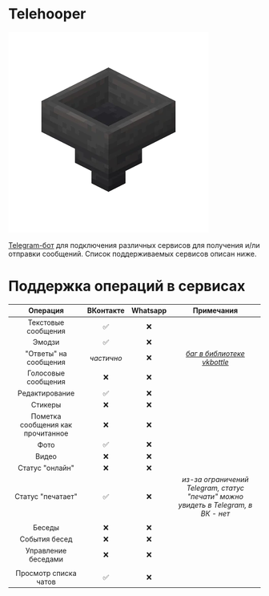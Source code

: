 # Telehooper

![Telehooper Logo](https://github.com/Zensonaton/Telehooper/blob/49576ac54c9fdb9b59c623bd1db27eed1931a191/logo.png)

[Telegram-бот](t.me/telehooper_bot) для подключения различных сервисов для получения и/ли отправки сообщений. Список поддерживаемых сервисов описан ниже.

# Поддержка операций в сервисах

|        Операция       |  ВКонтакте | Whatsapp |                                   Примечания                                   |
|:---------------------:|:----------:|:--------:|:------------------------------------------------------------------------------:|
|  Текстовые сообщения  |      ✅     |     ❌    |                                                                                |
|         Эмодзи        |      ✅     |     ❌    |                                                                                |
| "Ответы" на сообщения | _частично_ |     ❌    | _[баг в библиотеке vkbottle](https://github.com/vkbottle/vkbottle/issues/516)_ |
|  Голосовые сообщения  |      ❌     |     ❌    |                                                                                |
|     Редактирование    |      ✅     |     ❌    |                                                                                |
|        Стикеры        |      ❌     |     ❌    |                                                                                |
| Пометка сообщения как прочитанное |      ❌     |     ❌    |                                                                                |
|          Фото         |      ✅     |     ❌    |                                                                                |
|         Видео         |      ❌     |     ❌    |                                                                                |
|    Статус "онлайн"    |      ❌     |     ❌    |                                                                                |
|   Статус "печатает"   |      ✅     |     ❌    | _из-за ограничений Telegram, статус "печати" можно увидеть в Telegram, в ВК - нет_ |
| |
|         Беседы        |      ❌     |     ❌    |                                                                                |
|     События  бесед    |      ❌     |     ❌    |                                                                                |
|  Управление беседами  |      ❌     |     ❌    |                                                                                |
| |
| Просмотр списка чатов |      ✅     |     ❌    |                                                                                |
